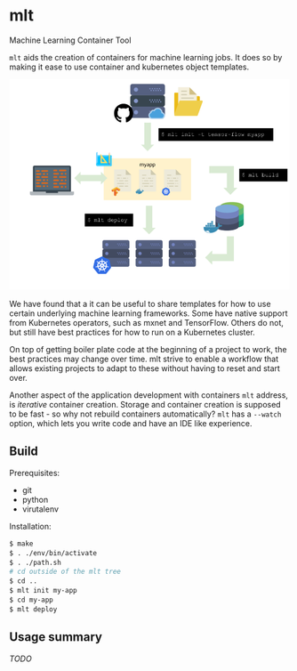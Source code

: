 # mlt
Machine Learning Container Tool

`mlt` aids the creation of containers for machine learning jobs.
It does so by making it ease to use container and kubernetes object templates.

![MLT flow diagram](docs/mlt.png)

We have found that a it can be useful to share templates for how to use certain underlying machine learning frameworks. Some have native support from Kubernetes operators, such as mxnet and TensorFlow. Others do not, but still have best practices for how to run on a Kubernetes cluster.

On top of getting boiler plate code at the beginning of a project to work, the best practices may change over time. mlt strive to enable a workflow that allows existing projects to adapt to these without having to reset and start over.

Another aspect of the application development with containers `mlt` address, is _iterative_ container creation. Storage and container creation is supposed to be fast - so why not rebuild containers automatically?
`mlt` has a `--watch` option, which lets you write code and have an IDE like experience.

## Build

Prerequisites:
- git
- python
- virutalenv

Installation:

```bash
$ make
$ . ./env/bin/activate
$ . ./path.sh
# cd outside of the mlt tree
$ cd ..
$ mlt init my-app
$ cd my-app
$ mlt deploy
```

## Usage summary

_TODO_
